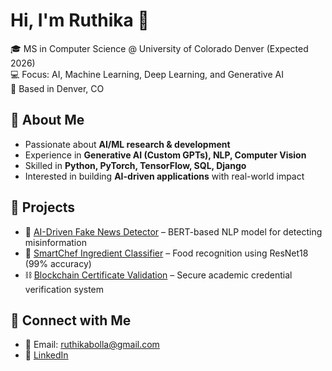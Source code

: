# Hi, I'm Ruthika 👋

🎓 MS in Computer Science @ University of Colorado Denver (Expected 2026)  
💻 Focus: AI, Machine Learning, Deep Learning, and Generative AI  
📍 Based in Denver, CO  

## 🔹 About Me
- Passionate about **AI/ML research & development**
- Experience in **Generative AI (Custom GPTs), NLP, Computer Vision**
- Skilled in **Python, PyTorch, TensorFlow, SQL, Django**
- Interested in building **AI-driven applications** with real-world impact  

## 🔹 Projects
- 📰 [AI-Driven Fake News Detector](#) – BERT-based NLP model for detecting misinformation  
- 🍎 [SmartChef Ingredient Classifier](#) – Food recognition using ResNet18 (99% accuracy)  
- ⛓ [Blockchain Certificate Validation](#) – Secure academic credential verification system  

## 🔹 Connect with Me
- 📧 Email: ruthikabolla@gmail.com  
- 💼 [LinkedIn](https://www.linkedin.com/in/ruthika-bolla-063417235/)
